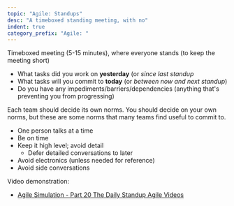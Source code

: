 ```yaml
---
topic: "Agile: Standups"
desc: "A timeboxed standing meeting, with no"
indent: true
category_prefix: "Agile: "
---
```


Timeboxed meeting (5-15 minutes), where everyone stands (to keep the meeting short)

* What tasks did you work on **yesterday** (or *since last standup*
* What tasks will you commit to **today** (or *between now and next standup*) 
* Do you have any impediments/barriers/dependencies (anything that's preventing you from progressing)

Each team should decide its own norms. You should decide on your own norms, but these are some norms that many teams find useful to commit to.

* One person talks at a time
* Be on time
* Keep it high level; avoid detail
   * Defer detailed conversations to later
* Avoid electronics (unless needed for reference)
* Avoid side conversations

Video demonstration: 
* [Agile Simulation - Part 20 The Daily Standup Agile Videos](https://www.youtube.com/watch?v=q_R9wQY4G5I)
